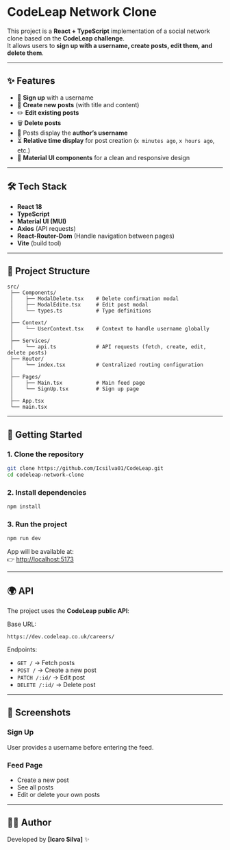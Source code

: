 # CodeLeap Network Clone  

This project is a **React + TypeScript** implementation of a social network clone based on the **CodeLeap challenge**.  
It allows users to **sign up with a username, create posts, edit them, and delete them**.  

---

## ✨ Features  

- 🔐 **Sign up** with a username  
- 📝 **Create new posts** (with title and content)  
- ✏️ **Edit existing posts**  
- 🗑️ **Delete posts**  
- 👤 Posts display the **author’s username**  
- ⏳ **Relative time display** for post creation (`x minutes ago`, `x hours ago`, etc.)  
- 🎨 **Material UI components** for a clean and responsive design  

---

## 🛠️ Tech Stack  

- **React 18**  
- **TypeScript**  
- **Material UI (MUI)**  
- **Axios** (API requests)
- **React-Router-Dom** (Handle navigation between pages)  
- **Vite** (build tool)  

---

## 📂 Project Structure  

```
src/
 ├── Components/
 │    ├── ModalDelete.tsx    # Delete confirmation modal
 │    ├── ModalEdite.tsx     # Edit post modal
 │    └── types.ts           # Type definitions
 │
 ├── Context/
 │    └── UserContext.tsx    # Context to handle username globally
 │
 ├── Services/
 │    └── api.ts             # API requests (fetch, create, edit, delete posts)
 ├── Router/
 │    └── index.tsx          # Centralized routing configuration
 │
 ├── Pages/
 │    ├── Main.tsx           # Main feed page
 │    └── SignUp.tsx         # Sign up page
 │
 ├── App.tsx
 └── main.tsx
```

---

## 🚀 Getting Started  

### 1. Clone the repository  

```bash
git clone https://github.com/Icsilva01/CodeLeap.git
cd codeleap-network-clone
```

### 2. Install dependencies  

```bash
npm install
```

### 3. Run the project  

```bash
npm run dev
```

App will be available at:  
👉 [http://localhost:5173](http://localhost:5173)  

---

## 🌍 API  

The project uses the **CodeLeap public API**:  

Base URL:  
```
https://dev.codeleap.co.uk/careers/
```

Endpoints:  
- `GET /` → Fetch posts  
- `POST /` → Create a new post  
- `PATCH /:id/` → Edit post  
- `DELETE /:id/` → Delete post  

---

## 📸 Screenshots  

### Sign Up  
User provides a username before entering the feed.  

### Feed Page  
- Create a new post  
- See all posts  
- Edit or delete your own posts  

---

## 🧑‍💻 Author  

Developed by **[Icaro Silva]** ✨  
